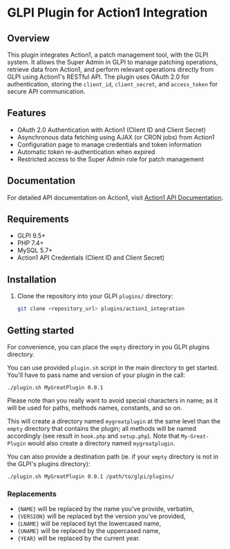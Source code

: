 # GLPI Plugin for Action1 Integration

## Overview
This plugin integrates Action1, a patch management tool, with the GLPI system. It allows the Super Admin in GLPI to manage patching operations, retrieve data from Action1, and perform relevant operations directly from GLPI using Action1's RESTful API. The plugin uses OAuth 2.0 for authentication, storing the `client_id`, `client_secret`, and `access_token` for secure API communication.

## Features
- OAuth 2.0 Authentication with Action1 (Client ID and Client Secret)
- Asynchronous data fetching using AJAX (or CRON jobs) from Action1
- Configuration page to manage credentials and token information
- Automatic token re-authentication when expired
- Restricted access to the Super Admin role for patch management

## Documentation
For detailed API documentation on Action1, visit [Action1 API Documentation](https://app.action1.com/apidocs/#/).

## Requirements
- GLPI 9.5+
- PHP 7.4+
- MySQL 5.7+
- Action1 API Credentials (Client ID and Client Secret)

## Installation
1. Clone the repository into your GLPI `plugins/` directory:
   ```bash
   git clone <repository_url> plugins/action1_integration


## Getting started

For convenience, you can place the `empty` directory in you GLPI plugins directory.

You can use provided `plugin.sh` script in the main directory to get started. You'll have to pass name and version of your plugin in the call:
```
./plugin.sh MyGreatPlugin 0.0.1
```

Please note than you really want to avoid special characters in name; as it will be used for paths, methods names, constants, and so on.

This will create a directory named `mygreatplugin` at the same level than the `empty` directory that contains the plugin;
all methods will be named accordingly (see result in `hook.php` and `setup.php`). Note that `My-Great-Plugin` would also create a directory named `mygreatplugin`.

You can also provide a destination path (ie. if your `empty` directory is not in the GLPI's plugins directory):
```
./plugin.sh MyGreatPlugin 0.0.1 /path/to/glpi/plugins/
```

### Replacements

* `{NAME}` will be replaced by the name you've provide, verbatim,
* `{VERSION}` will be replaced byt the version you've provided,
* `{LNAME}` will be replaced byt the lowercased name,
* `{UNAME}` will be replaced by the uppercased name,
* `{YEAR}` will be replaced by the current year.
